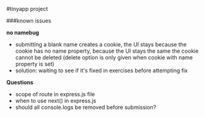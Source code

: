 #tinyapp project


###known issues

**no namebug**
- submitting a blank name creates a cookie, the UI stays because the cookie has no name property, because the UI stays the same the cookie cannot be deleted (delete option is only given when cookie with name property is set) 
- solution: waiting to see if it's fixed in exercises before attempting fix





**Questions**
- scope of route in express.js file
- when to use next() in express.js
- should all console.logs be removed before submission?